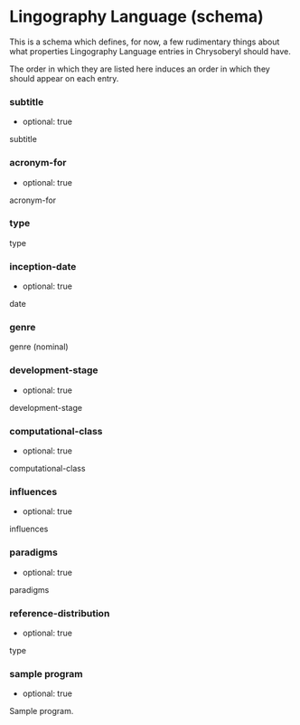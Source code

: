 Lingography Language (schema)
===========================

This is a schema which defines, for now, a few rudimentary things about
what properties Lingography Language entries in Chrysoberyl should have.

The order in which they are listed here induces an order in which they
should appear on each entry.

### subtitle

*   optional: true

subtitle

### acronym-for

*   optional: true

acronym-for

### type

type

### inception-date

*   optional: true

date

### genre

genre (nominal)

### development-stage

*   optional: true

development-stage

### computational-class

*   optional: true

computational-class

### influences

*   optional: true

influences

### paradigms

*   optional: true

paradigms

### reference-distribution

*   optional: true

type

### sample program

*   optional: true
    
Sample program.
